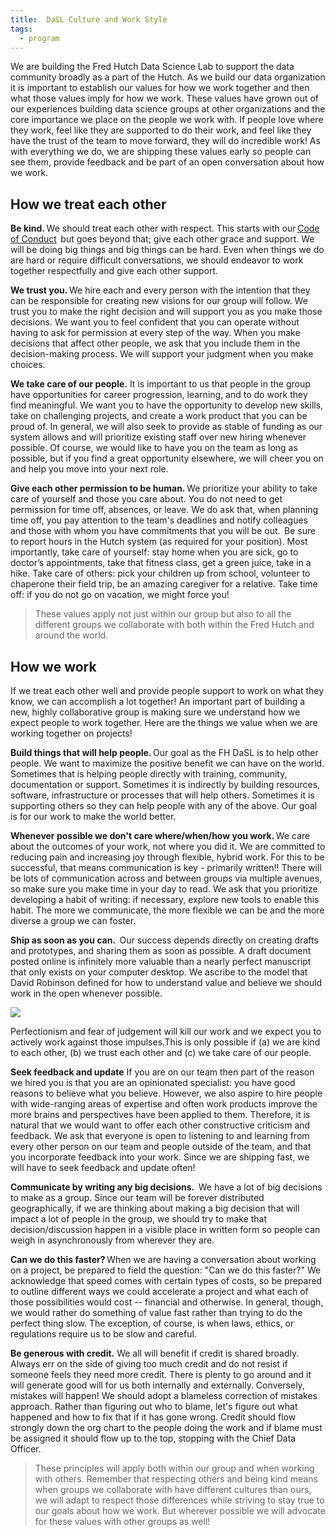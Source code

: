 ```yaml
---
title:  DaSL Culture and Work Style
tags:
  - program
---
```


We are building the Fred Hutch Data Science Lab to support the data community broadly as a part of the Hutch. As we build our data organization it is important to establish our values for how we work together and then what those values imply for how we work. These values have grown out of our experiences building data science groups at other organizations and the core importance we place on the people we work with. If people love where they work, feel like they are supported to do their work, and feel like they have the trust of the team to move forward, they will do incredible work! As with everything we do, we are shipping these values early so people can see them, provide feedback and be part of an open conversation about how we work. 

## How we treat each other

__Be kind.__ We should treat each other with respect. This starts with our [Code of Conduct](https://github.com/fhdsl/coc)  but goes beyond that; give each other grace and support. We will be doing big things and big things can be hard. Even when things we do are hard or require difficult conversations, we should endeavor to work together respectfully and give each other support. 

__We trust you.__ We hire each and every person with the intention that they can be responsible for creating new visions for our group will follow. We trust you to make the right decision and will support you as you make those decisions. We want you to feel confident that you can operate without having to ask for permission at every step of the way. When you make decisions that affect other people, we ask that you include them in the decision-making process. We will support your judgment when you make choices.  

__We take care of our people.__ It is important to us that people in the group have opportunities for career progression, learning, and to do work they find meaningful. We want you to have the opportunity to develop new skills, take on challenging projects, and create a work product that you can be proud of. In general, we will also seek to provide as stable of funding as our system allows and will prioritize existing staff over new hiring whenever possible. Of course, we would like to have you on the team as long as possible, but if you find a great opportunity elsewhere, we will cheer you on and help you move into your next role. 

__Give each other permission to be human.__ We prioritize your ability to take care of yourself and those you care about. You do not need to get permission for time off, absences, or leave. We do ask that, when planning time off, you pay attention to the team's deadlines and notify colleagues and those with whom you have commitments that you will be out.  Be sure to report hours in the Hutch system (as required for your position). Most importantly, take care of yourself: stay home when you are sick, go to doctor’s appointments, take that fitness class, get a green juice, take in a hike. Take care of others: pick your children up from school, volunteer to chaperone their field trip, be an amazing caregiver for a relative. Take time off: if you do not go on vacation, we might force you!


> These values apply not just within our group but also to all the different groups we collaborate with both within the Fred Hutch and around the world. 

## How we work

If we treat each other well and provide people support to work on what they know, we can accomplish a lot together! An important part of building a new, highly collaborative group is making sure we understand how we expect people to work together. Here are the things we value when we are working together on projects!

__Build things that will help people.__ Our goal as the FH DaSL is to help other people. We want to maximize the positive benefit we can have on the world. Sometimes that is helping people directly with training, community, documentation or support. Sometimes it is indirectly by building resources, software, infrastructure or processes that will help others. Sometimes it is supporting others so they can help people with any of the above. Our goal is for our work to make the world better.  

__Whenever possible we don't care where/when/how you work.__ We care about the outcomes of your work, not where you did it. We are committed to reducing pain and increasing joy through flexible, hybrid work. For this to be successful, that means communication is key - primarily written!!  There will be lots of communication across and between groups via multiple avenues, so make sure you make time in your day to read. We ask that you prioritize developing a habit of writing: if necessary, explore new tools to enable this habit. The more we communicate, the more flexible we can be and the more diverse a group we can foster.  

__Ship as soon as you can.__  Our success depends directly on creating drafts and prototypes, and sharing them as soon as possible.  A draft document posted online is infinitely more valuable than a nearly perfect manuscript that only exists on your computer desktop. We ascribe to the model that David Robinson defined for how to understand value and believe we should work in the open whenever possible. 

![](../../images/blog/drobvalue.jpg) 

Perfectionism and fear of judgement will kill our work and we expect you to actively work against those impulses.This is only possible if (a) we are kind to each other, (b) we trust each other and (c) we take care of our people. 

__Seek feedback and update__ If you are on our team then part of the reason we hired you is that you are an opinionated specialist: you have good reasons to believe what you believe. However, we also aspire to hire people with wide-ranging areas of expertise and often work products improve the more brains and perspectives have been applied to them. Therefore, it is natural that we would want to offer each other constructive criticism and feedback. We ask that everyone is open to listening to and learning from every other person on our team and people outside of the team, and that you incorporate feedback into your work. Since we are shipping fast, we will have to seek feedback and update often!  

__Communicate by writing any big decisions.__  We have a lot of big decisions to make as a group. Since our team will be forever distributed geographically, if we are thinking about making a big decision that will impact a lot of people in the group, we should try to make that decision/discussion happen in a visible place in written form so people can weigh in asynchronously from wherever they are.  

__Can we do this faster?__ When we are having a conversation about working on a project, be prepared to field the question: "Can we do this faster?"​ We acknowledge that speed comes with certain types of costs, so be prepared to outline different ways we could accelerate a project and what each of those possibilities would cost -- financial and otherwise. In general, though, we would rather do something of value fast rather than trying to do the perfect thing slow. The exception, of course, is when laws, ethics, or regulations require us to be slow and careful.  

__Be generous with credit.__ We all will benefit if credit is shared broadly. Always err on the side of giving too much credit and do not resist if someone feels they need more credit. There is plenty to go around and it will generate good will for us both internally and externally. Conversely, mistakes will happen! We should adopt a blameless correction of mistakes approach. Rather than figuring out who to blame, let's figure out what happened and how to fix that if it has gone wrong. Credit should flow strongly down the org chart to the people doing the work and if blame must be assigned it should flow up to the top, stopping with the Chief Data Officer. 

>These principles will apply both within our group and when working with others.  Remember that respecting others and being kind means when groups we collaborate with have different cultures than ours, we will adapt to respect those differences while striving to stay true to our goals about how we work. But wherever possible we will advocate for these values with other groups as well! 
